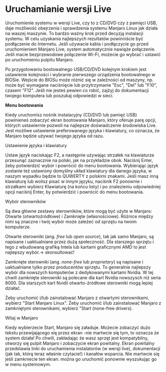 # Uruchamianie wersji Live

Uruchomienie systemu w wersji Live, czy to z CD/DVD czy z pamięci USB, daje możliwość obejrzenia i sprawdzenia systemu Manjaro Linux jak działa na waszej maszynie. To bardzo ważny krok przed decyzją instalacji systemu.
W celu uzyskania najlepszych rezultatów powinniście być podłączenie do Internetu. Jeśli używacie kabla i podłączycie go przed uruchomieniem Manjaro Live, system automatycznie nawiąże połączenie. Jeśli macie bezprzewodowe połączenie Wi-Fi, możecie go wybrać i ustawić po uruchomieniu pulpitu Manjaro.

Po przygotowaniu bootowalnego USB/CD/DVD kolejnym krokiem jest ustawienie kolejności i wybranie pierwszego urządzenia bootowalnego w BIOSie. Wejście do BIOSu może różnić się w zależności od maszyny, np. może być wymagane naciśnięcie lub przytrzymanie "Esc", "Del" lub "F10", czasem "F12". Jeśli nie jesteś pewien co robić, zajżyj do dokumentacji twojego komputera lub poszukaj odpowiedzi w sieci.

<b>Menu bootowania</b>

Kiedy uruchomisz nośnik instalacyjny (CD/DVD lub pamięć USB) powinieneś zobaczyć ekran bootowania Manjaro, który oferuje parę opcji, których ustawiernie pozwoli na najlepsze doświadczenie środowiska Live.
Jest możliwe ustawienie preferowanego języka i klawiatury, co oznacza, że Manjaro będzie używać twojego języka od razu.

Ustawienie języka i klawiatury

Ustaw język naciskając F2, a następnie używając strzałek na klawiaturze przesunąć zaznacznie na polski, jak na przykładzie obok. Naciśnij Enter, żeby potwierdzić wybór i powrócić do menu bootowania.
Wybierając język zostanie też ustawiony domyślny układ klawiatury dla danego języka, w naszym wypadku będzie to QUWERTY z polskimi znakami. Jeśli masz inną klawiaturę lub wolisz pisać w innym języku, naciśnik F2 ponownie i strzałkami wybierz Klawiaturę (na końcu listy) i po znalezieniu odpowiedniej opcji naciśnij Enter, by potwierdzić i powrócić do menu bootowania.

Wybór sterowników

Są dwa główne zestawy sterowników, które mogą być użyte w Manjaro: Otwarte (otwartoźródłowe) i Zamknięte (własnościowe). Różnice między nimi są znaczne i twój wybór może zależeć od sprzętu na twoim komputerze.

Otwarte sterowniki (ang. <i>free</i> lub <i>open source</i>), tak jak samo Manjaro, są napisane i uaktualniane przez dużą społeczność. Dla starszego sprzętu i tego z wbudowaną grafiką Intela lub kartami graficznymi AMD to jest najlepszy wybór.-> skonsultować!

Zamknięte sterowniki (ang. <i>none-free</i> lub <i>proprietary</i>) są napisane i uaktualniane tylko przez producentów sprzętu. To generalnie najlepszy wybór dla nowszych komputerów z dedykowanymi kartami Nvidia. W tej chwili zamknięte sterowniki są polecane dla kart Nvidia nowszysch niż seria 8000. Dla starszych kart Nvidii otwarto-źródłowe sterowniki mogą lepiej działać.

Żeby uruchomić i/lub zainstalować Manjaro z otwartymi sterownikami, wybierz "Start Manjaro Linux".
Żeby uruchomić i/lub zainstalować Manjaro z zamkniętymi sterownikami, wybierz "Start (none-free drivers).

Witaj w Manjaro

Kiedy wybierzecie Start, Manjaro się załaduje. Możecie zobaczyć dużo tekstu przewijającego się przez ekran -nie martwcie się tym, to oznacza że system działa! Po chwili, zakładając że wasz sprzęt jest kompatybilny, otworzy się pulpit Manjaro i zobaczycie ekran powitalny.
Ekran powitalny przedstawia linki do uruchamienia instalatorów (w wersji live), dokumentacji (jak tak, którą teraz właśnie czytacie!) i kanałów wsparcia. Nie martwcie się jeśli zamkniecie ten ekran: można go uruchomić ponownie wyszukując go w menu systemowym.
